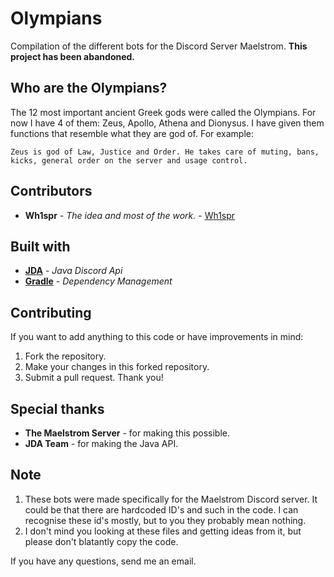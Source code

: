 # Olympians
Compilation of the different bots for the Discord Server Maelstrom. **This project has been abandoned.**

## Who are the Olympians?
The 12 most important ancient Greek gods were called the Olympians. For now I have 4 of them: Zeus, Apollo, Athena and Dionysus. I have given them functions that resemble what they are god of. For example:
```
Zeus is god of Law, Justice and Order. He takes care of muting, bans,
kicks, general order on the server and usage control.
```
## Contributors
* **Wh1spr** - *The idea and most of the work.* - [Wh1spr](https://github.com/Wh1spr)

## Built with
* **[JDA](https://github.com/DV8FromTheWorld/JDA)** - *Java Discord Api*
* **[Gradle](https://gradle.org)** - *Dependency Management*

## Contributing
If you want to add anything to this code or have improvements in mind:
1. Fork the repository.
2. Make your changes in this forked repository.
3. Submit a pull request.
Thank you!

## Special thanks
* **The Maelstrom Server** - for making this possible.
* **JDA Team** - for making the Java API.

## Note
1. These bots were made specifically for the Maelstrom Discord server. It could be that there are hardcoded ID's and such in the code. I can recognise these id's mostly, but to you they probably mean nothing.
2. I don't mind you looking at these files and getting ideas from it, but please don't blatantly copy the code.

If you have any questions, send me an email.
